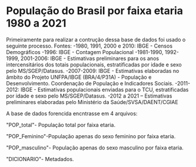 # População do Brasil por faixa etaria 1980 a 2021
Primeiramente para realizar a contrução dessa base de dados foi usado o seguinte processo. 
Fontes:
-1980, 1991, 2000 e 2010: IBGE - Censos Demográficos
-1996: IBGE - Contagem Populacional
-1981-1990, 1992-1999, 2001-2006: IBGE - Estimativas preliminares para os anos intercensitários dos totais populacionais, estratificadas por idade e sexo pelo MS/SGEP/Datasus.
-2007-2009: IBGE - Estimativas elaboradas no âmbito do Projeto UNFPA/IBGE (BRA/4/P31A) - População e Desenvolvimento. Coordenação de População e Indicadores Sociais.
-2011-2012: IBGE - Estimativas populacionais enviadas para o TCU, estratificadas por idade e sexo pelo MS/SGEP/Datasus.
-2012 a 2021 – Estimativas preliminares elaboradas pelo Ministério da Saúde/SVSA/DAENT/CGIAE


A base de dados forencida encntrasse em 4 arquivos:

"POP_total"- População total por faixa etaria. 

"POP_Feminino"-População apenas do sexo feminino por faixa etaria. 

"POP_masculino"- População apenas do sexo masculino por faixa etaria.

"DICIONARIO"- Metadados. 
